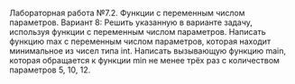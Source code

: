 Лабораторная работа №7.2. Функции с переменным числом параметров. Вариант 8: Решить указанную в варианте задачу, используя функции с переменным числом параметров. Написать функцию max с переменным числом параметров, которая находит минимальное из чисел типа int. Написать вызывающую функцию main, которая обращается к функции min не менее трёх раз с количеством параметров 5, 10, 12.
